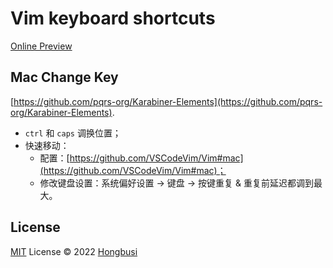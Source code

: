 # Vim keyboard shortcuts

[Online Preview](https://vim.hongbusi.com)


## Mac Change Key

[https://github.com/pqrs-org/Karabiner-Elements](https://github.com/pqrs-org/Karabiner-Elements).

- `ctrl` 和 `caps` 调换位置；
- 快速移动：
  - 配置：[https://github.com/VSCodeVim/Vim#mac](https://github.com/VSCodeVim/Vim#mac)；
  - 修改键盘设置：系统偏好设置 -> 键盘 -> 按键重复 & 重复前延迟都调到最大。

## License

[MIT](./LICENSE) License © 2022 [Hongbusi](https://github.com/Hongbusi) 
